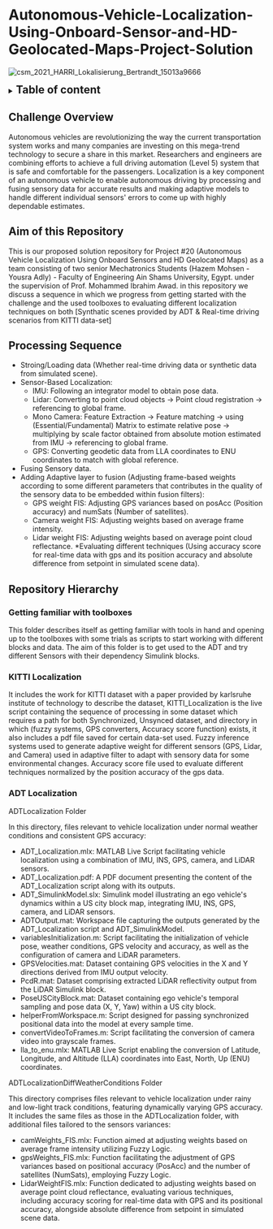 # Autonomous-Vehicle-Localization-Using-Onboard-Sensor-and-HD-Geolocated-Maps-Project-Solution #

![csm_2021_HARRI_Lokalisierung_Bertrandt_15013a9666](https://github.com/Hazem-M-Abdelaziz/Autonomous-Vehicle-Localization-Using-Onboars-Sensor-and-HD-Geolocated-Maps-Project-Solution/assets/87466265/b1a57157-ddde-49a0-ba18-c606cd8b2596)

<details>
  <summary><h2 style="display: inline;">Table of content</h2></summary>
  
- [Challenge Overview](#challenge-overview)
- [Aim of this Repository](#aim-of-this-repository)
- [Processing Sequence](#processing-sequence)
- [Repository Hierarchy](#repository-hierarchy)
  - [Getting familiar with toolboxes](#getting-familiar-with-toolboxes)
  - [KITTI Localization](#kitti-localization)
  - [ADT Localization](#adt-localization)

</details>



## Challenge Overview ##
Autonomous vehicles are revolutionizing the way the current transportation system works and many companies are investing on this mega-trend technology to secure a share in this market. Researchers and engineers are combining efforts to achieve a full driving automation (Level 5) system that is safe and comfortable for the passengers. Localization is a key component of an autonomous vehicle to enable autonomous driving by processing and fusing sensory data for accurate results and making adaptive models to handle different individual sensors' errors to come up with highly dependable estimates.

## Aim of this Repository ##
This is our proposed solution repository for Project #20 (Autonomous Vehicle Localization Using Onboard Sensors and HD Geolocated Maps) as a team consisting of two senior Mechatronics Students (Hazem Mohsen - Yousra Adly) - Faculty of Engineering Ain Shams University, Egypt. under the supervision of Prof. Mohammed Ibrahim Awad.
in this repository we discuss a sequence in which we progress from getting started with the challenge and the used toolboxes to evaluating different localization techniques on both [Synthatic scenes provided by ADT & Real-time driving scenarios from KITTI data-set]

## Processing Sequence ##
* Stroing/Loading data (Whether real-time driving data or synthetic data from simulated scene).
* Sensor-Based Localization:
  * IMU: Following an integrator model to obtain pose data.
  * Lidar: Converting to point cloud objects -> Point cloud registration -> referencing to global frame.
  * Mono Camera: Feature Extraction -> Feature matching ->  using (Essential/Fundamental) Matrix to estimate relative pose -> multiplying by scale factor obtained from absolute motion estimated from IMU -> referencing to global frame.
  * GPS: Converting geodetic data from LLA coordinates to ENU coordinates to match with global reference.
* Fusing Sensory data.
* Adding Adaptive layer to fusion (Adjusting frame-based weights according to some different parameters that contributes in the quality of the sensory data to be embedded within fusion filters):
  * GPS weight FIS: Adjusting GPS variances based on posAcc (Position accuracy) and numSats (Number of satellites).
  * Camera weight FIS: Adjusting weights based on average frame intensity.
  * Lidar weight FIS: Adjusting weights based on average point cloud reflectance.
*Evaluating different techniques (Using accuracy score for real-time data with gps and its position accuracy and absolute difference from setpoint in simulated scene data).

## Repository Hierarchy ##
### Getting familiar with toolboxes
This folder describes itself as getting familiar with tools in hand and opening up to the toolboxes with some trials as scripts to start working with different blocks and data.
The aim of this folder is to get used to the ADT and try different Sensors with their dependency Simulink blocks.

### KITTI Localization ###
It includes the work for KITTI dataset with a paper provided by karlsruhe institute of technology to describe the dataset, KITTI_Localization is the live script containing the sequence of processing in some dataset which requires a path for both Synchronized, Unsynced dataset, and directory in which (fuzzy systems, GPS converters, Accuracy score function) exists, it also includes a pdf file saved for certain data-set used.
Fuzzy inference systems used to generate adaptive weight for different sensors (GPS, Lidar, and Camera) used in adaptive filter to adapt with sensory data for some environmental changes.
Accuracy score file used to evaluate different techniques normalized by the position accuracy of the gps data.

### ADT Localization ###
ADTLocalization Folder

In this directory, files relevant to vehicle localization under normal weather conditions and consistent GPS accuracy:
  * ADT_Localization.mlx: MATLAB Live Script facilitating vehicle localization using a combination of IMU, INS, GPS, camera, and LiDAR sensors.
  * ADT_Localization.pdf: A PDF document presenting the content of the ADT_Localization script along with its outputs.
  * ADT_SimulinkModel.slx: Simulink model illustrating an ego vehicle's dynamics within a US city block map, integrating IMU, INS, GPS, camera, and LiDAR sensors.
  * ADTOutput.mat: Workspace file capturing the outputs generated by the ADT_Localization script and ADT_SimulinkModel.
  * variablesInitialization.m: Script facilitating the initialization of vehicle pose, weather conditions, GPS velocity and accuracy, as well as the configuration of camera and LiDAR parameters.
  * GPSVelocities.mat: Dataset containing GPS velocities in the X and Y directions derived from IMU output velocity.
  * PcdR.mat: Dataset comprising extracted LiDAR reflectivity output from the LiDAR Simulink block.
  * PoseUSCityBlock.mat: Dataset containing ego vehicle's temporal sampling and pose data (X, Y, Yaw) within a US city block.
  * helperFromWorkspace.m: Script designed for passing synchronized positional data into the model at every sample time.
  * convertVideoToFrames.m: Script facilitating the conversion of camera video into grayscale frames.
  * lla_to_enu.mlx: MATLAB Live Script enabling the conversion of Latitude, Longitude, and Altitude (LLA) coordinates into East, North, Up (ENU) coordinates.


ADTLocalizationDiffWeatherConditions Folder

This directory comprises files relevant to vehicle localization under rainy and low-light track conditions, featuring dynamically varying GPS accuracy. It includes the same files as those in the ADTLocalization folder, with additional files tailored to the sensors variances:
  * camWeights_FIS.mlx: Function aimed at adjusting weights based on average frame intensity utilizing Fuzzy Logic.
  * gpsWeights_FIS.mlx: Function facilitating the adjustment of GPS variances based on positional accuracy (PosAcc) and the number of satellites (NumSats), employing Fuzzy Logic.
  * LidarWeightFIS.mlx: Function dedicated to adjusting weights based on average point cloud reflectance, evaluating various techniques, including accuracy scoring for real-time data with GPS and its positional accuracy, alongside absolute difference from setpoint in simulated scene data.

